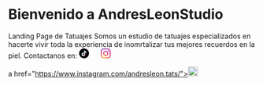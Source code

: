 # Bienvenido a AndresLeonStudio
Landing Page de Tatuajes 
Somos un estudio de tatuajes especializados en hacerte vivir toda la experiencia de inomrtalizar tus mejores recuerdos en la piel.
Contactanos en: <a href="https://www.tiktok.com/@andresleon.tats?_t=8eQIFD16PVW&_r=1"><img src="imgs/face-logo.png" alt="" style="width: 20px; height: 20px; margin-right:       20px;" nar></a>
                <a href="https://www.instagram.com/andresleon.tats/"><img src="imgs/insta-logo.png" alt="" style="width: 20px; height: 20px; margin-right: 20px;">
                <form action=""></a>
                a href="https://www.instagram.com/andresleon.tats/"><img src="imgs/logo.png" alt="" style="width: 20px; height: 20px; margin-right: 20px;">
                <form action=""></a>
                

